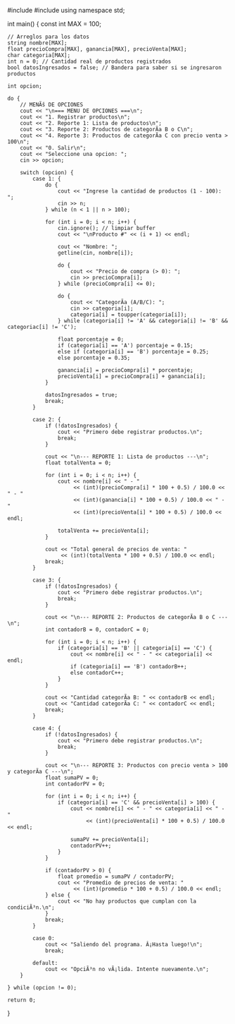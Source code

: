#include <iostream>
#include <string>
using namespace std;

int main() {
    const int MAX = 100;

    // Arreglos para los datos
    string nombre[MAX];
    float precioCompra[MAX], ganancia[MAX], precioVenta[MAX];
    char categoria[MAX];
    int n = 0; // Cantidad real de productos registrados
    bool datosIngresados = false; // Bandera para saber si se ingresaron productos

    int opcion;

    do {
        // MENÃš DE OPCIONES
        cout << "\n=== MENU DE OPCIONES ===\n";
        cout << "1. Registrar productos\n";
        cout << "2. Reporte 1: Lista de productos\n";
        cout << "3. Reporte 2: Productos de categorÃ­a B o C\n";
        cout << "4. Reporte 3: Productos de categorÃ­a C con precio venta > 100\n";
        cout << "0. Salir\n";
        cout << "Seleccione una opcion: ";
        cin >> opcion;

        switch (opcion) {
            case 1: {
                do {
                    cout << "Ingrese la cantidad de productos (1 - 100): ";
                    cin >> n;
                } while (n < 1 || n > 100);

                for (int i = 0; i < n; i++) {
                    cin.ignore(); // limpiar buffer
                    cout << "\nProducto #" << (i + 1) << endl;

                    cout << "Nombre: ";
                    getline(cin, nombre[i]);

                    do {
                        cout << "Precio de compra (> 0): ";
                        cin >> precioCompra[i];
                    } while (precioCompra[i] <= 0);

                    do {
                        cout << "CategorÃ­a (A/B/C): ";
                        cin >> categoria[i];
                        categoria[i] = toupper(categoria[i]);
                    } while (categoria[i] != 'A' && categoria[i] != 'B' && categoriac[i] != 'C');

                    float porcentaje = 0;
                    if (categoria[i] == 'A') porcentaje = 0.15;
                    else if (categoria[i] == 'B') porcentaje = 0.25;
                    else porcentaje = 0.35;

                    ganancia[i] = precioCompra[i] * porcentaje;
                    precioVenta[i] = precioCompra[i] + ganancia[i];
                }

                datosIngresados = true;
                break;
            }

            case 2: {
                if (!datosIngresados) {
                    cout << "Primero debe registrar productos.\n";
                    break;
                }

                cout << "\n--- REPORTE 1: Lista de productos ---\n";
                float totalVenta = 0;

                for (int i = 0; i < n; i++) {
                    cout << nombre[i] << " - "
                         << (int)(precioCompra[i] * 100 + 0.5) / 100.0 << " - "
                         << (int)(ganancia[i] * 100 + 0.5) / 100.0 << " - "
                         << (int)(precioVenta[i] * 100 + 0.5) / 100.0 << endl;

                    totalVenta += precioVenta[i];
                }

                cout << "Total general de precios de venta: "
                     << (int)(totalVenta * 100 + 0.5) / 100.0 << endl;
                break;
            }

            case 3: {
                if (!datosIngresados) {
                    cout << "Primero debe registrar productos.\n";
                    break;
                }

                cout << "\n--- REPORTE 2: Productos de categorÃ­a B o C ---\n";
                int contadorB = 0, contadorC = 0;

                for (int i = 0; i < n; i++) {
                    if (categoria[i] == 'B' || categoria[i] == 'C') {
                        cout << nombre[i] << " - " << categoria[i] << endl;
                        if (categoria[i] == 'B') contadorB++;
                        else contadorC++;
                    }
                }

                cout << "Cantidad categorÃ­a B: " << contadorB << endl;
                cout << "Cantidad categorÃ­a C: " << contadorC << endl;
                break;
            }

            case 4: {
                if (!datosIngresados) {
                    cout << "Primero debe registrar productos.\n";
                    break;
                }

                cout << "\n--- REPORTE 3: Productos con precio venta > 100 y categorÃ­a C ---\n";
                float sumaPV = 0;
                int contadorPV = 0;

                for (int i = 0; i < n; i++) {
                    if (categoria[i] == 'C' && precioVenta[i] > 100) {
                        cout << nombre[i] << " - " << categoria[i] << " - "
                             << (int)(precioVenta[i] * 100 + 0.5) / 100.0 << endl;

                        sumaPV += precioVenta[i];
                        contadorPV++;
                    }
                }

                if (contadorPV > 0) {
                    float promedio = sumaPV / contadorPV;
                    cout << "Promedio de precios de venta: "
                         << (int)(promedio * 100 + 0.5) / 100.0 << endl;
                } else {
                    cout << "No hay productos que cumplan con la condiciÃ³n.\n";
                }
                break;
            }

            case 0:
                cout << "Saliendo del programa. Â¡Hasta luego!\n";
                break;

            default:
                cout << "OpciÃ³n no vÃ¡lida. Intente nuevamente.\n";
        }

    } while (opcion != 0);

    return 0;
}
